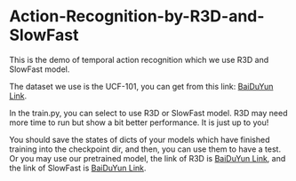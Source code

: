 # Action-Recognition-by-R3D-and-SlowFast
This is the demo of temporal action recognition which we use R3D and SlowFast model. 

The dataset we use is the UCF-101, you can get from this link: [BaiDuYun Link](https://pan.baidu.com/s/1JtkrEud94yXcVgIQF6Mf5w?pwd=3ocn).

In the train.py, you can select to use R3D or SlowFast model. R3D may need more time to run but show a bit better performance. It is just up to you!

You should save the states of dicts of your models which have finished training into the checkpoint dir, and then, you can use them to have a test. Or you may use our pretrained model, the link of R3D is [BaiDuYun Link](https://pan.baidu.com/s/1WGlMJckEMP6T__ucIOwOGQ?pwd=r9uy), and the link of SlowFast is [BaiDuYun Link](https://pan.baidu.com/s/1AVDOV3437hLEnxmwT_OVKw?pwd=twee).


